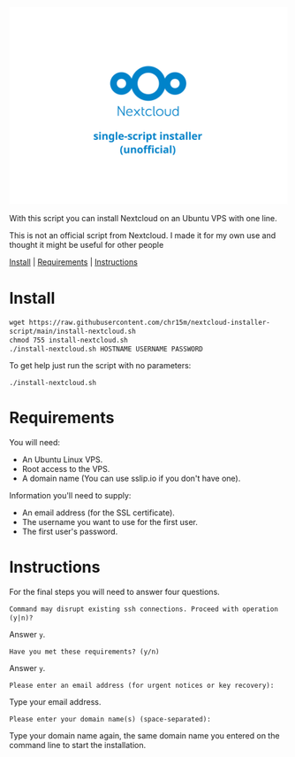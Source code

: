 <p align="center">
  <img src="logo.svg?sanitize=true" alt="nextcloud installer logo"><br/>
</p>

With this script you can install Nextcloud on an Ubuntu VPS with one line.

This is not an official script from Nextcloud.
I made it for my own use and thought it might be useful for other people

[Install](#install) | [Requirements](#requirements) | [Instructions](#instructions)

# Install

```
wget https://raw.githubusercontent.com/chr15m/nextcloud-installer-script/main/install-nextcloud.sh
chmod 755 install-nextcloud.sh
./install-nextcloud.sh HOSTNAME USERNAME PASSWORD
```

To get help just run the script with no parameters:

```
./install-nextcloud.sh
```

# Requirements

You will need:

 * An Ubuntu Linux VPS.
 * Root access to the VPS.
 * A domain name (You can use sslip.io if you don't have one).

Information you'll need to supply:

 * An email address (for the SSL certificate).
 * The username you want to use for the first user.
 * The first user's password.

# Instructions

For the final steps you will need to answer four questions.

```
Command may disrupt existing ssh connections. Proceed with operation (y|n)?
```

Answer `y`.

```
Have you met these requirements? (y/n)
```

Answer `y`.

```
Please enter an email address (for urgent notices or key recovery):
```

Type your email address.

```
Please enter your domain name(s) (space-separated):
```

Type your domain name again, the same domain name you entered on the command line to start the installation.
